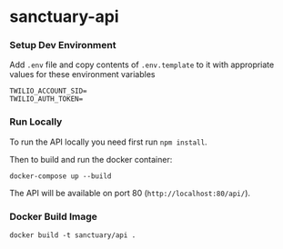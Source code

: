 # sanctuary-api

### Setup Dev Environment

Add `.env` file and copy contents of `.env.template` to it with appropriate values for these environment variables

```
TWILIO_ACCOUNT_SID=
TWILIO_AUTH_TOKEN=
```

### Run Locally
To run the API locally you need first run `npm install`.

Then to build and run the docker container:

    docker-compose up --build

The API will be available on port 80 (`http://localhost:80/api/`).

### Docker Build Image

    docker build -t sanctuary/api .
